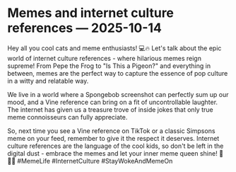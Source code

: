 # Memes and internet culture references — 2025-10-14

Hey all you cool cats and meme enthusiasts! 💻🔥 Let's talk about the epic world of internet culture references - where hilarious memes reign supreme! From Pepe the Frog to "Is This a Pigeon?" and everything in between, memes are the perfect way to capture the essence of pop culture in a witty and relatable way.

We live in a world where a Spongebob screenshot can perfectly sum up our mood, and a Vine reference can bring on a fit of uncontrollable laughter. The internet has given us a treasure trove of inside jokes that only true meme connoisseurs can fully appreciate.

So, next time you see a Vine reference on TikTok or a classic Simpsons meme on your feed, remember to give it the respect it deserves. Internet culture references are the language of the cool kids, so don't be left in the digital dust - embrace the memes and let your inner meme queen shine! 🌟🙌🏽 #MemeLife #InternetCulture #StayWokeAndMemeOn